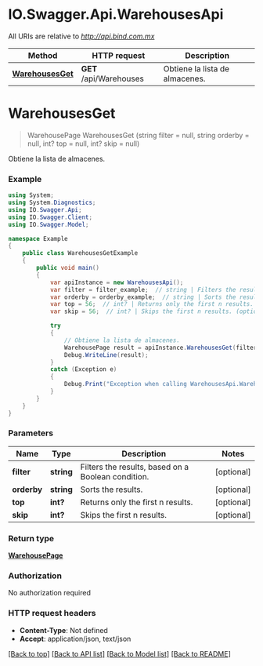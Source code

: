 # IO.Swagger.Api.WarehousesApi

All URIs are relative to *http://api.bind.com.mx*

Method | HTTP request | Description
------------- | ------------- | -------------
[**WarehousesGet**](WarehousesApi.md#warehousesget) | **GET** /api/Warehouses | Obtiene la lista de almacenes.


<a name="warehousesget"></a>
# **WarehousesGet**
> WarehousePage WarehousesGet (string filter = null, string orderby = null, int? top = null, int? skip = null)

Obtiene la lista de almacenes.

### Example
```csharp
using System;
using System.Diagnostics;
using IO.Swagger.Api;
using IO.Swagger.Client;
using IO.Swagger.Model;

namespace Example
{
    public class WarehousesGetExample
    {
        public void main()
        {
            var apiInstance = new WarehousesApi();
            var filter = filter_example;  // string | Filters the results, based on a Boolean condition. (optional) 
            var orderby = orderby_example;  // string | Sorts the results. (optional) 
            var top = 56;  // int? | Returns only the first n results. (optional) 
            var skip = 56;  // int? | Skips the first n results. (optional) 

            try
            {
                // Obtiene la lista de almacenes.
                WarehousePage result = apiInstance.WarehousesGet(filter, orderby, top, skip);
                Debug.WriteLine(result);
            }
            catch (Exception e)
            {
                Debug.Print("Exception when calling WarehousesApi.WarehousesGet: " + e.Message );
            }
        }
    }
}
```

### Parameters

Name | Type | Description  | Notes
------------- | ------------- | ------------- | -------------
 **filter** | **string**| Filters the results, based on a Boolean condition. | [optional] 
 **orderby** | **string**| Sorts the results. | [optional] 
 **top** | **int?**| Returns only the first n results. | [optional] 
 **skip** | **int?**| Skips the first n results. | [optional] 

### Return type

[**WarehousePage**](WarehousePage.md)

### Authorization

No authorization required

### HTTP request headers

 - **Content-Type**: Not defined
 - **Accept**: application/json, text/json

[[Back to top]](#) [[Back to API list]](../README.md#documentation-for-api-endpoints) [[Back to Model list]](../README.md#documentation-for-models) [[Back to README]](../README.md)

